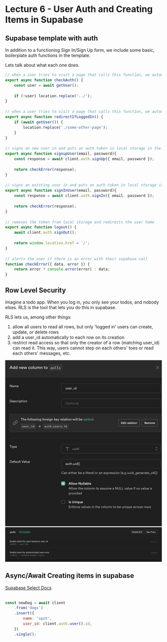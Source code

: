 # Lecture 6 - User Auth and Creating Items in Supabase

## Supabase template with auth

In addition to a functioning Sign In/Sign Up form, we include some basic, boilerplate auth functions in the template.

Lets talk about what each one does.


```js
// when a user tries to visit a page that calls this function, we automatically redirect the user back to the login page if they are not logged in
export async function checkAuth() {
    const user = await getUser();

    if (!user) location.replace('../'); 
}

// when a user tries to visit a page that calls this function, we automatically redirect the user away from the login page if they are already logged in
export async function redirectIfLoggedIn() {
    if (await getUser()) {
        location.replace('./some-other-page');
    }
}

// signs an new user in and puts an auth token in local storage in the browser
export async function signupUser(email, password){
    const response = await client.auth.signUp({ email, password });
    
    return checkError(response);
}

// signs an existing user in and puts an auth token in local storage in the browser
export async function signInUser(email, password){
    const response = await client.auth.signIn({ email, password });

    return checkError(response);
}

// removes the token from local storage and redirects the user home
export async function logout() {
    await client.auth.signOut();

    return window.location.href = '/';
}

// alerts the user if there is an error with their supabase call
function checkError({ data, error }) {
    return error ? console.error(error) : data;
}

```

## Row Level Security

Imagine a todo app. When you log in, you only see your todos, and nobody elses. RLS is the tool that lets you do this in supabase.

RLS lets us, among other things:
1) allow all users to read all rows, but only 'logged in' users can create, update, or delete rows
1) add a user_id automatically to each row on its creation
1) restrict read access so that only the creator of a row (matching user_id) can read it. This way, users cannot step on each others' toes or read each others' messages, etc.

![](./assets/supa-rls-1.png)
![](./assets/supa-rls-2.png)


## Async/Await Creating items in supabase

[Supabase Select Docs](https://supabase.com/docs/reference/javascript/insert)

```js

const newDog = await client
    .from('dogs')
    .insert({ 
        name: 'spot', 
        user_id: client.auth.user().id, 
    })
    .single();

```